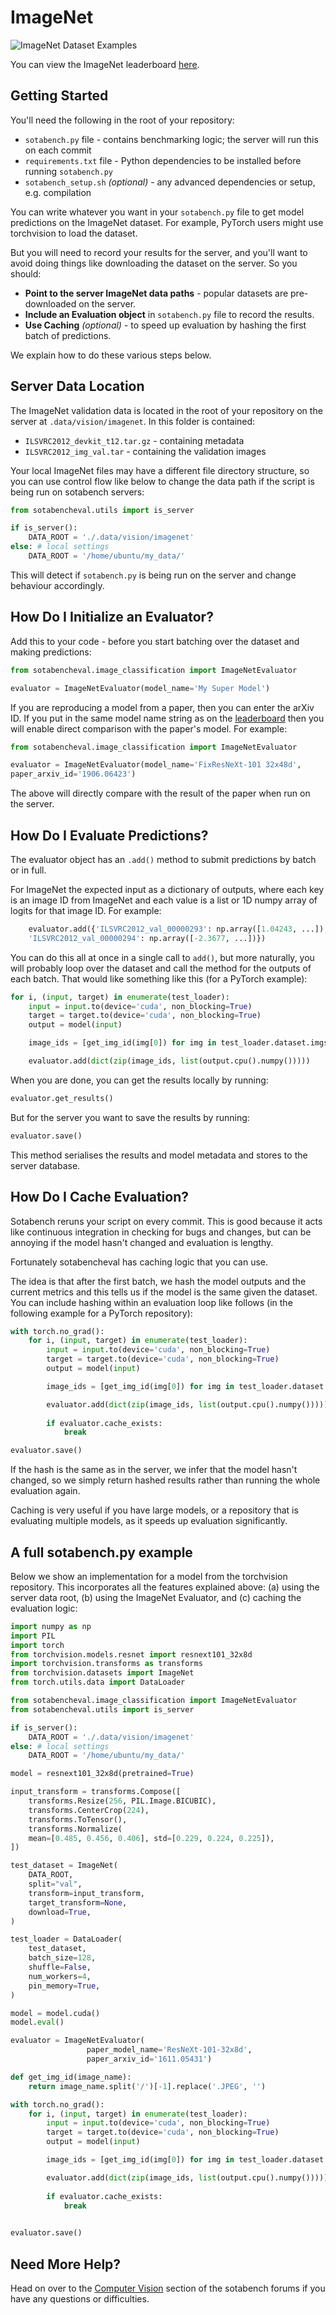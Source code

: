 # ImageNet

![ImageNet Dataset Examples](img/imagenet.jpeg)

You can view the ImageNet leaderboard [here](https://sotabench.com/benchmarks/image-classification-on-imagenet).

## Getting Started

You'll need the following in the root of your repository:

- `sotabench.py` file - contains benchmarking logic; the server will run this on each commit
- `requirements.txt` file - Python dependencies to be installed before running `sotabench.py`
- `sotabench_setup.sh` *(optional)* - any advanced dependencies or setup, e.g. compilation

You can write whatever you want in your `sotabench.py` file to get model predictions on the ImageNet dataset. For example,
PyTorch users might use torchvision to load the dataset.

But you will need to record your results for the server, and you'll want to avoid doing things like
downloading the dataset on the server. So you should:

- **Point to the server ImageNet data paths** - popular datasets are pre-downloaded on the server.
- **Include an Evaluation object** in `sotabench.py` file to record the results.
- **Use Caching** *(optional)* - to speed up evaluation by hashing the first batch of predictions.
 
We explain how to do these various steps below.
 
## Server Data Location 

The ImageNet validation data is located in the root of your repository on the server at `.data/vision/imagenet`. In this folder is contained:

- `ILSVRC2012_devkit_t12.tar.gz` - containing metadata
- `ILSVRC2012_img_val.tar` - containing the validation images

Your local ImageNet files may have a different file directory structure, so you
can use control flow like below to change the data path if the script is being
run on sotabench servers:

``` python
from sotabencheval.utils import is_server

if is_server():
    DATA_ROOT = './.data/vision/imagenet'
else: # local settings
    DATA_ROOT = '/home/ubuntu/my_data/'
```

This will detect if `sotabench.py` is being run on the server and change behaviour accordingly.

## How Do I Initialize an Evaluator?

Add this to your code - before you start batching over the dataset and making predictions:

``` python
from sotabencheval.image_classification import ImageNetEvaluator

evaluator = ImageNetEvaluator(model_name='My Super Model')
```
       
If you are reproducing a model from a paper, then you can enter the arXiv ID. If you
put in the same model name string as on the [leaderboard](https://sotabench.com/benchmarks/image-classification-on-imagenet)
then you will enable direct comparison with the paper's model. For example:

``` python
from sotabencheval.image_classification import ImageNetEvaluator

evaluator = ImageNetEvaluator(model_name='FixResNeXt-101 32x48d',
paper_arxiv_id='1906.06423')
```

The above will directly compare with the result of the paper when run on the server.

## How Do I Evaluate Predictions?

The evaluator object has an `.add()` method to submit predictions by batch or in full.

For ImageNet the expected input as a dictionary of outputs, where each key is an
image ID from ImageNet and each value is a list or 1D numpy array of logits for that 
image ID. For example:

``` python
    evaluator.add({'ILSVRC2012_val_00000293': np.array([1.04243, ...]),
    'ILSVRC2012_val_00000294': np.array([-2.3677, ...])})
```

You can do this all at once in a single call to `add()`, but more naturally, you will 
probably loop over the dataset and call the method for the outputs of each batch.
That would like something like this (for a PyTorch example):

``` python
for i, (input, target) in enumerate(test_loader):
    input = input.to(device='cuda', non_blocking=True)
    target = target.to(device='cuda', non_blocking=True)
    output = model(input)

    image_ids = [get_img_id(img[0]) for img in test_loader.dataset.imgs[i*test_loader.batch_size:(i+1)*test_loader.batch_size]]

    evaluator.add(dict(zip(image_ids, list(output.cpu().numpy()))))
```

When you are done, you can get the results locally by running:

``` python
evaluator.get_results()
```

But for the server you want to save the results by running:

``` python
evaluator.save()
```

This method serialises the results and model metadata and stores to the server database.

## How Do I Cache Evaluation?
    
Sotabench reruns your script on every commit. This is good because it acts like 
continuous integration in checking for bugs and changes, but can be annoying
if the model hasn't changed and evaluation is lengthy. 

Fortunately sotabencheval has caching logic that you can use.

The idea is that after the first batch, we hash the model outputs and the
current metrics and this tells us if the model is the same given the dataset.
You can include hashing within an evaluation loop like follows (in the following
example for a PyTorch repository):

``` python
with torch.no_grad():
    for i, (input, target) in enumerate(test_loader):
        input = input.to(device='cuda', non_blocking=True)
        target = target.to(device='cuda', non_blocking=True)
        output = model(input)

        image_ids = [get_img_id(img[0]) for img in test_loader.dataset.imgs[i*test_loader.batch_size:(i+1)*test_loader.batch_size]]

        evaluator.add(dict(zip(image_ids, list(output.cpu().numpy()))))
           
        if evaluator.cache_exists:
            break

evaluator.save()
```
 
If the hash is the same as in the server, we infer that the model hasn't changed, so
we simply return hashed results rather than running the whole evaluation again.

Caching is very useful if you have large models, or a repository that is evaluating
multiple models, as it speeds up evaluation significantly.
    
## A full sotabench.py example

Below we show an implementation for a model from the torchvision repository. This
incorporates all the features explained above: (a) using the server data root, 
(b) using the ImageNet Evaluator, and (c) caching the evaluation logic:

``` python
import numpy as np
import PIL
import torch
from torchvision.models.resnet import resnext101_32x8d
import torchvision.transforms as transforms
from torchvision.datasets import ImageNet
from torch.utils.data import DataLoader

from sotabencheval.image_classification import ImageNetEvaluator
from sotabencheval.utils import is_server

if is_server():
    DATA_ROOT = './.data/vision/imagenet'
else: # local settings
    DATA_ROOT = '/home/ubuntu/my_data/'

model = resnext101_32x8d(pretrained=True)

input_transform = transforms.Compose([
    transforms.Resize(256, PIL.Image.BICUBIC),
    transforms.CenterCrop(224),
    transforms.ToTensor(),
    transforms.Normalize(
    mean=[0.485, 0.456, 0.406], std=[0.229, 0.224, 0.225]),
])

test_dataset = ImageNet(
    DATA_ROOT,
    split="val",
    transform=input_transform,
    target_transform=None,
    download=True,
)

test_loader = DataLoader(
    test_dataset,
    batch_size=128,
    shuffle=False,
    num_workers=4,
    pin_memory=True,
)

model = model.cuda()
model.eval()

evaluator = ImageNetEvaluator(
                 paper_model_name='ResNeXt-101-32x8d',
                 paper_arxiv_id='1611.05431')

def get_img_id(image_name):
    return image_name.split('/')[-1].replace('.JPEG', '')

with torch.no_grad():
    for i, (input, target) in enumerate(test_loader):
        input = input.to(device='cuda', non_blocking=True)
        target = target.to(device='cuda', non_blocking=True)
        output = model(input)

        image_ids = [get_img_id(img[0]) for img in test_loader.dataset.imgs[i*test_loader.batch_size:(i+1)*test_loader.batch_size]]

        evaluator.add(dict(zip(image_ids, list(output.cpu().numpy()))))
    
        if evaluator.cache_exists:
            break

    
evaluator.save()
```

## Need More Help?

Head on over to the [Computer Vision](https://forum.sotabench.com/c/cv) section of the sotabench
forums if you have any questions or difficulties.
